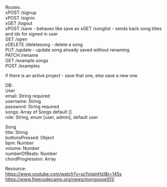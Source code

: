 Routes:  
xPOST /signup  
xPOST /signin  
xGET /logout  
xPOST /save - behaves like save as
xGET /songlist - sends back song titles and ids for signed in user  
GET /open  
xDELETE /deletesong - delete a song  
PUT /update - update song already saved without renaming  
PATCH /rename  
GET /example songs  
POST /examples  

if there is an active project - save that one, else save a new one

DB:  
User  
  email: String required  
  username: String  
  password: String required  
  songs: Array of Songs default []  
  role: String, enum [user, admin], default user  

Song  
  title: String  
  buttonsPressed: Object  
  bpm: Number  
  volume: Number  
  numberOfBeats: Number  
  chordProgression: Array  





Resource:  
https://www.youtube.com/watch?v=scYojqjnHzI&t=145s  
https://www.freecodecamp.org/news/mongoose101/  

